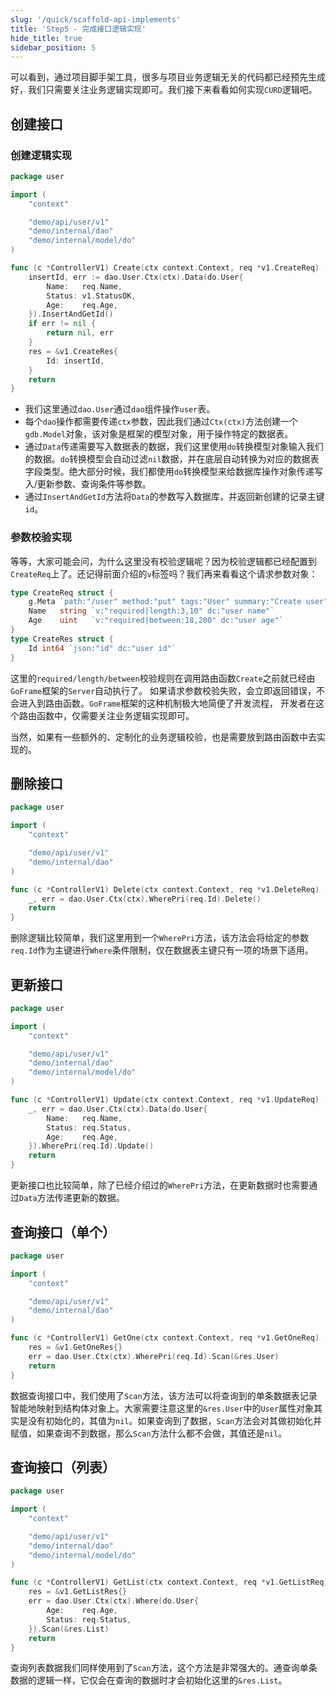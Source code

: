 ```yaml
---
slug: '/quick/scaffold-api-implements'
title: 'Step5 - 完成接口逻辑实现'
hide_title: true
sidebar_position: 5
---
```



可以看到，通过项目脚手架工具，很多与项目业务逻辑无关的代码都已经预先生成好，我们只需要关注业务逻辑实现即可。我们接下来看看如何实现`CURD`逻辑吧。


## 创建接口

### 创建逻辑实现
```go title="internal/controller/user/user_v1_create.go"
package user

import (
    "context"

    "demo/api/user/v1"
    "demo/internal/dao"
    "demo/internal/model/do"
)

func (c *ControllerV1) Create(ctx context.Context, req *v1.CreateReq) (res *v1.CreateRes, err error) {
    insertId, err := dao.User.Ctx(ctx).Data(do.User{
        Name:   req.Name,
        Status: v1.StatusOK,
        Age:    req.Age,
    }).InsertAndGetId()
    if err != nil {
        return nil, err
    }
    res = &v1.CreateRes{
        Id: insertId,
    }
    return
}
```

- 我们这里通过`dao.User`通过`dao`组件操作`user`表。
- 每个`dao`操作都需要传递`ctx`参数，因此我们通过`Ctx(ctx)`方法创建一个`gdb.Model`对象，该对象是框架的模型对象，用于操作特定的数据表。
- 通过`Data`传递需要写入数据表的数据，我们这里使用`do`转换模型对象输入我们的数据。`do`转换模型会自动过滤`nil`数据，并在底层自动转换为对应的数据表字段类型。绝大部分时候，我们都使用`do`转换模型来给数据库操作对象传递写入/更新参数、查询条件等参数。
- 通过`InsertAndGetId`方法将`Data`的参数写入数据库，并返回新创建的记录主键`id`。

### 参数校验实现

等等，大家可能会问，为什么这里没有校验逻辑呢？因为校验逻辑都已经配置到`CreateReq`上了。还记得前面介绍的`v`标签吗？我们再来看看这个请求参数对象：
```go title="api/user/v1/user.go"
type CreateReq struct {
    g.Meta `path:"/user" method:"put" tags:"User" summary:"Create user"`
    Name   string `v:"required|length:3,10" dc:"user name"`
    Age    uint   `v:"required|between:18,200" dc:"user age"`
}
type CreateRes struct {
    Id int64 `json:"id" dc:"user id"`
}
```
这里的`required/length/between`校验规则在调用路由函数`Create`之前就已经由`GoFrame`框架的`Server`自动执行了。
如果请求参数校验失败，会立即返回错误，不会进入到路由函数。`GoFrame`框架的这种机制极大地简便了开发流程，
开发者在这个路由函数中，仅需要关注业务逻辑实现即可。

当然，如果有一些额外的、定制化的业务逻辑校验，也是需要放到路由函数中去实现的。

## 删除接口

```go title="internal/controller/user/user_v1_delete.go"
package user

import (
    "context"

    "demo/api/user/v1"
    "demo/internal/dao"
)

func (c *ControllerV1) Delete(ctx context.Context, req *v1.DeleteReq) (res *v1.DeleteRes, err error) {
    _, err = dao.User.Ctx(ctx).WherePri(req.Id).Delete()
    return
}
```
删除逻辑比较简单，我们这里用到一个`WherePri`方法，该方法会将给定的参数`req.Id`作为主键进行`Where`条件限制，仅在数据表主键只有一项的场景下适用。


## 更新接口

```go title="internal/controller/user/user_v1_update.go"
package user

import (
    "context"

    "demo/api/user/v1"
    "demo/internal/dao"
    "demo/internal/model/do"
)

func (c *ControllerV1) Update(ctx context.Context, req *v1.UpdateReq) (res *v1.UpdateRes, err error) {
    _, err = dao.User.Ctx(ctx).Data(do.User{
        Name:   req.Name,
        Status: req.Status,
        Age:    req.Age,
    }).WherePri(req.Id).Update()
    return
}
```
更新接口也比较简单，除了已经介绍过的`WherePri`方法，在更新数据时也需要通过`Data`方法传递更新的数据。


## 查询接口（单个）

```go title="internal/controller/user/user_v1_get_one.go"
package user

import (
    "context"

    "demo/api/user/v1"
    "demo/internal/dao"
)

func (c *ControllerV1) GetOne(ctx context.Context, req *v1.GetOneReq) (res *v1.GetOneRes, err error) {
    res = &v1.GetOneRes{}
    err = dao.User.Ctx(ctx).WherePri(req.Id).Scan(&res.User)
    return
}
```
数据查询接口中，我们使用了`Scan`方法，该方法可以将查询到的单条数据表记录智能地映射到结构体对象上。大家需要注意这里的`&res.User`中的`User`属性对象其实是没有初始化的，其值为`nil`。如果查询到了数据，`Scan`方法会对其做初始化并赋值，如果查询不到数据，那么`Scan`方法什么都不会做，其值还是`nil`。


## 查询接口（列表）

```go title="internal/controller/user/user_v1_get_list.go"
package user

import (
    "context"

    "demo/api/user/v1"
    "demo/internal/dao"
    "demo/internal/model/do"
)

func (c *ControllerV1) GetList(ctx context.Context, req *v1.GetListReq) (res *v1.GetListRes, err error) {
    res = &v1.GetListRes{}
    err = dao.User.Ctx(ctx).Where(do.User{
        Age:    req.Age,
        Status: req.Status,
    }).Scan(&res.List)
    return
}
```
查询列表数据我们同样使用到了`Scan`方法，这个方法是非常强大的。通查询单条数据的逻辑一样，它仅会在查询的数据时才会初始化这里的`&res.List`。






